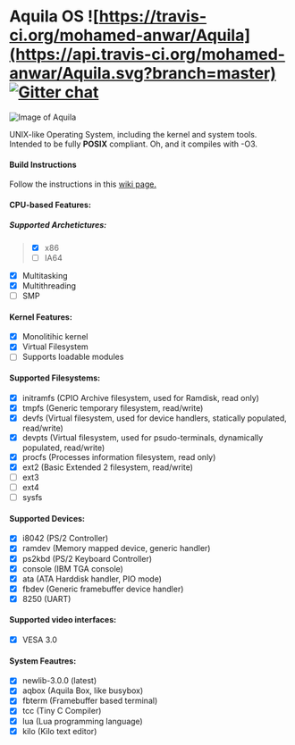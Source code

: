 # Aquila OS ![https://travis-ci.org/mohamed-anwar/Aquila](https://api.travis-ci.org/mohamed-anwar/Aquila.svg?branch=master) [![Gitter chat](https://badges.gitter.im/mohamed-anwar/aquila.png)](https://gitter.im/_aquila)
![Image of Aquila](http://aquilaos.com/img/screenshot.png)

UNIX-like Operating System, including the kernel and system tools.
Intended to be fully **POSIX** compliant. Oh, and it compiles with -O3.

#### Build Instructions
Follow the instructions in this [wiki page.](https://github.com/mohamed-anwar/Aquila/wiki/Build-Instructions)

#### CPU-based Features:
##### Supported Archetictures:
> - [X] x86
> - [ ] IA64

- [X] Multitasking
- [X] Multithreading
- [ ] SMP

#### Kernel Features:
- [X] Monolitihic kernel
- [X] Virtual Filesystem
- [ ] Supports loadable modules

#### Supported Filesystems:
- [X] initramfs (CPIO Archive filesystem, used for Ramdisk, read only)
- [X] tmpfs     (Generic temporary filesystem, read/write)
- [X] devfs     (Virtual filesystem, used for device handlers, statically populated, read/write)
- [X] devpts    (Virtual filesystem, used for psudo-terminals, dynamically populated, read/write)
- [X] procfs    (Processes information filesystem, read only)
- [X] ext2      (Basic Extended 2 filesystem, read/write)
- [ ] ext3
- [ ] ext4
- [ ] sysfs

#### Supported Devices:
- [X] i8042   (PS/2 Controller)
- [X] ramdev  (Memory mapped device, generic handler)
- [X] ps2kbd  (PS/2 Keyboard Controller)
- [X] console (IBM TGA console)
- [X] ata     (ATA Harddisk handler, PIO mode)
- [X] fbdev   (Generic framebuffer device handler)
- [X] 8250    (UART)

#### Supported video interfaces:
- [X] VESA 3.0

#### System Feautres:
- [X] newlib-3.0.0 (latest)
- [X] aqbox        (Aquila Box, like busybox)
- [X] fbterm       (Framebuffer based terminal)
- [X] tcc          (Tiny C Compiler)
- [X] lua          (Lua programming language)
- [X] kilo         (Kilo text editor)
